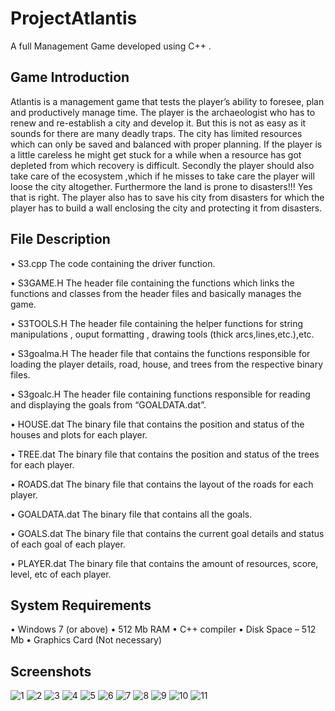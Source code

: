 # ProjectAtlantis
A full Management Game developed using C++ .

## Game Introduction 
Atlantis is a management game that tests the player’s ability to foresee, plan and productively manage time. The player is the archaeologist who has to renew and re-establish a city and develop it. But this is not as easy as it sounds for there are many deadly traps. The city has limited resources which can only be saved and balanced with proper planning. If the player is a little careless he might get stuck for a while when a resource has got depleted from which recovery is difficult. Secondly the player should also take care of the ecosystem ,which if he misses to take care the player will loose the city altogether. Furthermore the land is prone to disasters!!! Yes that is right. The player also has to save his city from disasters for which the player has to build a wall enclosing the city and protecting it from disasters.

## File Description
•	S3.cpp
  The code containing the driver function.

•	S3GAME.H
  The header file containing the functions which links the functions and classes from the header files and basically manages the game.

•	S3TOOLS.H
  The header file containing the helper functions for string manipulations , ouput formatting , drawing tools (thick arcs,lines,etc.),etc.

•	S3goalma.H
  The header file that contains the functions responsible for loading the player details, road, house, and trees from the respective binary files.

•	S3goalc.H
  The  header file containing functions responsible for reading and displaying the goals from “GOALDATA.dat”.

•	HOUSE.dat
  The binary file that contains the position and status of the houses and plots for each player.

•	TREE.dat
  The binary file that contains the position and status of the trees  for each player.

•	ROADS.dat
  The binary file that contains the layout of the roads   for each player.

•	GOALDATA.dat
  The binary file that contains all the goals. 

•	GOALS.dat
  The binary file that contains the current goal details and status of each goal of each player.

•	PLAYER.dat
  The binary file that contains the amount of resources,  score, level, etc of each player.

## System  Requirements

•	 Windows 7 (or above)
•	 512 Mb RAM
•	 C++ compiler
•	 Disk Space – 512 Mb
•	 Graphics Card (Not necessary)

## Screenshots 
![1](https://user-images.githubusercontent.com/68460929/129488196-3d480af8-a94f-49c5-bcf1-b56a1a7a200e.png)
![2](https://user-images.githubusercontent.com/68460929/129488197-2da0174a-f8fa-4042-af56-fe2826467f2d.png)
![3](https://user-images.githubusercontent.com/68460929/129488198-9aa8b220-8b5e-4137-85e8-17bf71f8f19a.png)
![4](https://user-images.githubusercontent.com/68460929/129488199-05ede464-a8f3-44a8-baaf-8b59eceb8994.png)
![5](https://user-images.githubusercontent.com/68460929/129488200-a4aa40f1-3cad-40ae-892d-cba8645e8453.png)
![6](https://user-images.githubusercontent.com/68460929/129488201-34b80c48-6fce-47e3-bc9f-ea1797deaf8b.png)
![7](https://user-images.githubusercontent.com/68460929/129488205-d0aaea65-b91b-48f5-a67a-4f0fcbe40dfb.png)
![8](https://user-images.githubusercontent.com/68460929/129488207-d44bacb5-9432-4249-9d83-fb13d4746312.png)
![9](https://user-images.githubusercontent.com/68460929/129488208-a3e8c4f4-af0d-4f78-80f4-552e1fd25ef8.png)
![10](https://user-images.githubusercontent.com/68460929/129488209-cff235db-87a2-4ebf-8e26-e4190afbaec5.png)
![11](https://user-images.githubusercontent.com/68460929/129488210-6b3d034e-1754-40e5-ae98-5182be789f8c.png)
